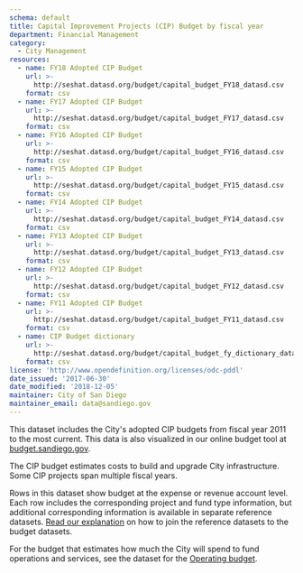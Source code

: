 ```yaml
---
schema: default
title: Capital Improvement Projects (CIP) Budget by fiscal year
department: Financial Management
category:
  - City Management
resources:
  - name: FY18 Adopted CIP Budget
    url: >-
      http://seshat.datasd.org/budget/capital_budget_FY18_datasd.csv
    format: csv
  - name: FY17 Adopted CIP Budget
    url: >-
      http://seshat.datasd.org/budget/capital_budget_FY17_datasd.csv
    format: csv
  - name: FY16 Adopted CIP Budget
    url: >-
      http://seshat.datasd.org/budget/capital_budget_FY16_datasd.csv
    format: csv
  - name: FY15 Adopted CIP Budget
    url: >-
      http://seshat.datasd.org/budget/capital_budget_FY15_datasd.csv
    format: csv
  - name: FY14 Adopted CIP Budget
    url: >-
      http://seshat.datasd.org/budget/capital_budget_FY14_datasd.csv
    format: csv
  - name: FY13 Adopted CIP Budget
    url: >-
      http://seshat.datasd.org/budget/capital_budget_FY13_datasd.csv
    format: csv
  - name: FY12 Adopted CIP Budget
    url: >-
      http://seshat.datasd.org/budget/capital_budget_FY12_datasd.csv
    format: csv
  - name: FY11 Adopted CIP Budget
    url: >-
      http://seshat.datasd.org/budget/capital_budget_FY11_datasd.csv
    format: csv
  - name: CIP Budget dictionary
    url: >-
      http://seshat.datasd.org/budget/capital_budget_fy_dictionary_datasd.csv
    format: csv
license: 'http://www.opendefinition.org/licenses/odc-pddl'
date_issued: '2017-06-30'
date_modified: '2018-12-05'
maintainer: City of San Diego
maintainer_email: data@sandiego.gov
---
```

This dataset includes the City's adopted CIP budgets from fiscal year 2011 to the most current. This data is also visualized in our online budget tool at [budget.sandiego.gov](https://budget.sandiego.gov/transparency#/).
<!--more-->

The CIP budget estimates costs to build and upgrade City infrastructure. Some CIP projects span multiple fiscal years.

Rows in this dataset show budget at the expense or revenue account level. Each row includes the corresponding project and fund type information, but additional corresponding information is available in separate reference datasets. [Read our explanation](/budget-topic/) on how to join the reference datasets to the budget datasets.

For the budget that estimates how much the City will spend to fund operations and services, see the dataset for the [Operating budget](/datasets/operating-budget/).